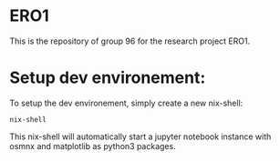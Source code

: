 # ERO1
This is the repository of group 96 for the research project ERO1.

# Setup dev environement:

To setup the dev environement, simply create a new nix-shell:

```
nix-shell
```

This nix-shell will automatically start a jupyter notebook instance with osmnx and matplotlib as python3 packages.

